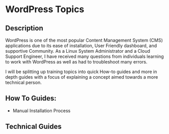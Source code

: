 # WordPress Topics

## Description

WordPress is one of the most popular Content Management System (CMS) applications due to its ease of installation, User Friendly dashboard, and supportive Community. As a Linux System Administrator and a Cloud Support Engineer, I have received many questions from individuals learning to work with WordPress as well as had to troubleshoot many errors.

I will be splitting up training topics into quick How-to guides and more in depth guides with a focus of explaining a concept aimed towards a more technical person.

## How To Guides:
* Manual Installation Process

## Technical Guides
